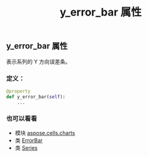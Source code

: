 ﻿---
title: y_error_bar 属性
second_title: Aspose.Cells for Python via .NET API 参考文献
description:
type: docs
weight: 540
url: /zh/python-net/aspose.cells.charts/series/y_error_bar/
is_root: false
---
## y_error_bar 属性

表示系列的 Y 方向误差条。
### 定义：
```python
@property
def y_error_bar(self):
    ...
```

### 也可以看看
* 模块 [aspose.cells.charts](../../)
* 类 [ErrorBar](/cells/zh/python-net/aspose.cells.charts/errorbar)
* 类 [Series](/cells/zh/python-net/aspose.cells.charts/series)
